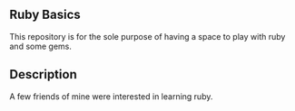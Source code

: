 Ruby Basics
------------------

This repository is for the sole purpose of having a space to play with ruby and some gems.


Description
----------------
A few friends of mine were interested in learning ruby.